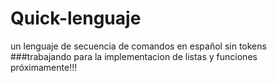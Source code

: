 # Quick-lenguaje
un lenguaje de secuencia de comandos en español sin tokens
###trabajando para la implementacion de listas y funciones próximamente!!! 